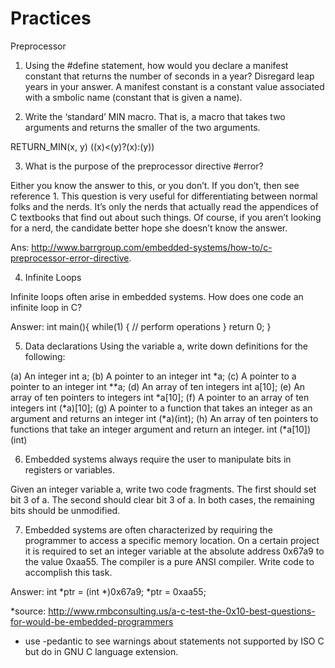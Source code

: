 # Practices

Preprocessor

1. Using the #define statement, how would you declare a manifest constant that returns the number of seconds in a year? Disregard leap years in your answer. A manifest constant is a constant value associated with a smbolic name (constant that is given a name).

2. Write the ‘standard’ MIN macro. That is, a macro that takes two arguments and returns the smaller of the two arguments.

  RETURN_MIN(x, y) ((x)<(y)?(x):(y))

3. What is the purpose of the preprocessor directive #error?

  Either you know the answer to this, or you don’t. If you don’t, then see reference 1. This question is very useful for differentiating between normal folks and the nerds. It’s only the nerds that actually read the appendices of C textbooks that find out about such things. Of course, if you aren’t looking for a nerd, the candidate better hope she doesn’t know the answer.

  Ans: http://www.barrgroup.com/embedded-systems/how-to/c-preprocessor-error-directive.

4. Infinite Loops

  Infinite loops often arise in embedded systems. How does one code an infinite loop in C?

  Answer:
  int main(){
    while(1)
    {
      // perform operations
    }
    return 0;
  }

5. Data declarations
Using the variable a, write down definitions for the following:

(a) An integer
    int a;
(b) A pointer to an integer
    int \*a;
(c) A pointer to a pointer to an integer
    int \**a;
(d) An array of ten integers
    int a[10];
(e) An array of ten pointers to integers
    int \*a[10];
(f) A pointer to an array of ten integers
    int (\*a)[10];
(g) A pointer to a function that takes an integer as an argument and returns an integer
    int (\*a)(int);
(h) An array of ten pointers to functions that take an integer argument and return an integer.
    int (\*a[10])(int)

6. Embedded systems always require the user to manipulate bits in registers or variables.

Given an integer variable a, write two code fragments. The first should set bit 3 of a. The second should clear bit 3 of a. In both cases, the remaining bits should be unmodified.

7. Embedded systems are often characterized by requiring the programmer to access a specific memory location. On a certain project it is required to set an integer variable at the absolute address 0x67a9 to the value 0xaa55. The compiler is a pure ANSI compiler. Write code to accomplish this task.

  Answer:
  int \*ptr = (int \*)0x67a9;
  \*ptr = 0xaa55;

*source: http://www.rmbconsulting.us/a-c-test-the-0x10-best-questions-for-would-be-embedded-programmers
* use -pedantic to see warnings about statements not supported by ISO C but do in GNU C language extension.
